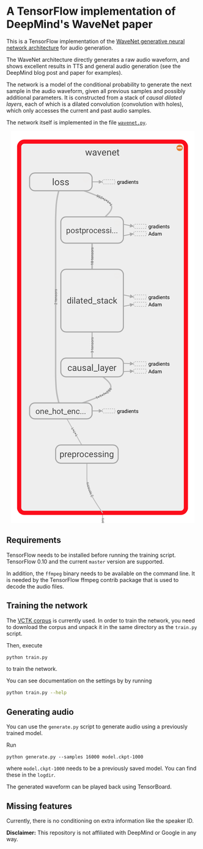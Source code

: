 # A TensorFlow implementation of DeepMind's WaveNet paper

This is a TensorFlow implementation of the [WaveNet generative neural
network architecture](https://deepmind.com/blog/wavenet-generative-model-raw-audio/) for audio generation.

The WaveNet architecture directly generates a raw audio waveform,
and shows excellent results in TTS and general audio generation (see the
DeepMind blog post and paper for examples).

The network is a model of the conditional probability to generate the next
sample in the audio waveform, given all previous samples and possibly
additional parameters.
It is constructed from a stack of *causal dilated layers*, each of which is a
dilated convolution (convolution with holes), which only accesses the current and past audio samples.

The network itself is implemented in the file [`wavenet.py`](./wavenet.py).

<p align="center">
<img src="images/network.png"></img>
</p>

## Requirements

TensorFlow needs to be installed before running the training script.
TensorFlow 0.10 and the current `master` version are supported.

In addition, the `ffmpeg` binary needs to be available on the command line.
It is needed by the TensorFlow ffmpeg contrib package that is used to decode the audio files.

## Training the network

The [VCTK corpus](http://homepages.inf.ed.ac.uk/jyamagis/page3/page58/page58.html) is currently used.
In order to train the network, you need to download the corpus and unpack it in the same directory as the `train.py` script.

Then, execute
```bash
python train.py
```
to train the network.

You can see documentation on the settings by by running
```bash
python train.py --help
```

## Generating audio

You can use the `generate.py` script to generate audio using a previously trained model.

Run
```
python generate.py --samples 16000 model.ckpt-1000
```
where `model.ckpt-1000` needs to be a previously saved model.
You can find these in the `logdir`.

The generated waveform can be played back using TensorBoard.

## Missing features

Currently, there is no conditioning on extra information like the speaker ID.

**Disclaimer:** This repository is not affiliated with DeepMind or Google in any way.
